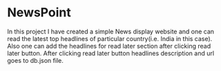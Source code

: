 # NewsPoint
In this project I have created a simple News display website and one can read the latest top headlines of particular country(i.e. India in this case). Also one can add the headlines for read later section after clicking read later button. After clicking read later button headlines description and url goes to db.json file. 
